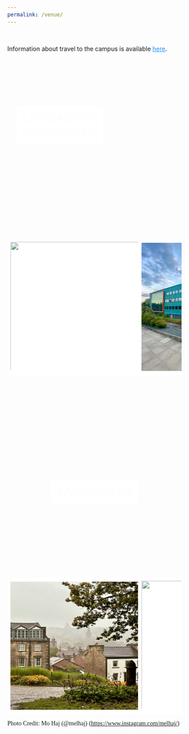 ```yaml
---
permalink: /venue/
---
```

<html>
<head>
<link href="https://fonts.googleapis.com/icon?family=Material+Icons" rel="stylesheet">
<meta name='viewport' content='width=device-width, initial-scale=1'>
<script src='https://kit.fontawesome.com/a076d05399.js' crossorigin='anonymous'></script>
<style>
* {
  box-sizing: border-box;
}
.container {
  position: relative;
  max-width:650px;
  margin: 0 0;
}
 .tab1 {
            tab-size: 2;
        }
.container img {vertical-align: middle;}
.container .content {
  font-family: 'Akaya Telivigala';
  position: absolute;
  bottom: 0;
  background: rgb(0, 0, 0); /* Fallback color */
  background: rgba(0, 0, 0, 0.5); /* Black background with 0.5 opacity */
  color: #f1f1f1;
  max-width: auto;
  min-width: 30%;
  height: 100%;
  padding: 10px;
}
.image-container {
  background-image:  url("/assets/images/main.jpg");
  background-size: cover;
  position: relative;
  height: 400px;
}
.image-container-1 {
  background-image:  url("/assets/images/university/20240214_194800601_iOS.jpg");
  background-size: cover;
  position: relative;
  height: 400px;
}
.text {
  background-color: white;
  color: black;
  font-size: 3vw; 
  font-weight: bold;
  margin: 0 auto;
  padding: 10px;
  width: 50%;
  text-align: center;
  position: absolute;
  top: 50%;
  left: 50%;
  transform: translate(-50%, -50%);
  mix-blend-mode: screen;
}
.text-1 {
  background-color: white;
  color: black;
  font-size: 3vw; 
  font-weight: bold;
  margin: 0 auto;
  padding: 10px;
  width: 50%;
  text-align: center;
  position: absolute;
  top: 30%;
  left: 20%;
  transform: translate(-30%, -30%);
  mix-blend-mode: screen;
}
* {
  box-sizing: border-box;
}
.header {
  text-align: center;
  padding: 32px;
}
.row {
  display: -ms-flexbox; /* IE10 */
  display: flex;
  -ms-flex-wrap: wrap; /* IE10 */
  flex-wrap: wrap;
  padding: 0 4px;
}
.header {
  text-align: center;
  padding: 32px;
}
.row {
  display: -ms-flexbox; /* IE10 */
  display: flex;
  -ms-flex-wrap: wrap; /* IE10 */
  flex-wrap: wrap;
  padding: 0 4px;
}
/* Create four equal columns that sits next to each other */
.column {
  -ms-flex: 25%; /* IE10 */
  flex: 25%;
  max-width: 25%;
  padding: 0 4px;
}
.column img {
  margin-top: 8px;
  vertical-align: middle;
  width: 100%;
}
div.scroll-container {
  background-color: white;
  overflow: auto;
  white-space: nowrap;
  padding: 5px;
}
div.scroll-container img {
  padding: 2px;
}
</style>
</head>

<body>
<!-- <div class="container">
    <h2>Tutorial Venue - June 12, 2024</h2>
    <p>School of Computing and Communications</p>
    <p>InfoLab21, Lancaster University</p>
    <p>United Kingdom, LA1 4WA</p>
    <p><strong style="color:DodgerBlue;">Registration:</strong> InfoLab21 Reception, Floor B</p>
    <p><strong style="color:DodgerBlue;">Tutorial:</strong> InfoLab21, Floor B, Room B79</p>
    <p><strong style="color:DodgerBlue;">Dinner:</strong> InfoLab21 Sky Lounge, Floor D</p>
    <a href="https://use.mazemap.com/#v=1&campusid=341&zlevel=1&center=-2.785624,54.011398&zoom=18&sharepoitype=poi&sharepoi=1000463113" style="color:DodgerBlue;"><i class='fas fa-map' style='font-size:24px'></i> InfoLab21</a>
</div>

<br>

<div class="container">
    <h2>Conference Venue - June 13-14, 2024</h2>
    <p>Elizabeth Livingston Lecture Theatre</p>
	<p>A022, Lecture Theatre</p>
	<p>Bowland North, Floor A</p>
    <p>Lancaster University Campus</p>
    <p>United Kingdom</p>
<a href="https://use.mazemap.com/#v=1&campusid=341&zlevel=1&center=-2.785624,54.011398&zoom=18&sharepoitype=poi&sharepoi=874283" style="color:DodgerBlue; font-family:Akaya Telivigala"> <i class='fas fa-map' style='font-size:24px font-family:Akaya Telivigala'></i> Elizabeth Livingston Lecture Theatre</a>
</div> -->

<br>
<p>Information about travel to the campus is available <a href="https://www.lancaster.ac.uk/sustainability/action/travel/" style="color:DodgerBlue;">here</a>.
</p>

<br>

<div class="image-container-1">
  <div class="text-1">LANCASTER UNIVERSITY</div>
</div>

<div class="scroll-container">
    <img src="/assets/images/alex_square/20200530_194450255_iOS.jpeg" width="300" height="300">
    <img src="/assets/images/infolab/20210917_175340223_iOS.jpg" width="300" height="300"> 
    <img src="/assets/images/university/20170501_135102767_iOS.jpg" width="300" height="300">
    <img src="/assets/images/alex_square/20210205_170511772_iOS.jpeg" width="300" height="300">
</div>

<br>
<br>
<br>
<br>
 
<div class="image-container">
  <div class="text">LANCASTER</div>
</div>

<div class="scroll-container">
    <img src="/assets/images/town/IMG_6.jpg" width="300" height="300">
    <img src="/assets/images/town/20210620_190936783_iOS.jpeg" width="300" height="300">
    <img src="/assets/images/town/IMG_3.jpg" width="300" height="300"> 
    <img src="/assets/images/town/IMG_4.jpg" width="300" height="300"> 
    <img src="/assets/images/town/IMG_9762.jpg" width="300" height="300">
    <img src="/assets/images/university/FullSizeRender.jpg" width="300" height="300"> 
    <img src="/assets/images/town/IMG_4534.jpg" width="300" height="300"> 
    <img src="/assets/images/town/IMG_2827.jpg" width="300" height="300">
    <img src="/assets/images/town/IMG_9781.jpg" width="300" height="300">
    <img src="/assets/images/williamson_park/20170618_173550831_iOS.jpg" width="300" height="300">
    <img src="/assets/images/town/20201224_150148482_iOS.jpeg" width="300" height="300">
    <img src="/assets/images/town/IMG_5298.jpg" width="300" height="300">
</div>
<p> </p>
<p style="font-family: 'Akaya Telivigala';">Photo Credit: Mo Haj (@melhaj) (<a href="https://www.instagram.com/melhaj/" target="_blank">https://www.instagram.com/melhaj/</a>)</p>


</body>
</html>
